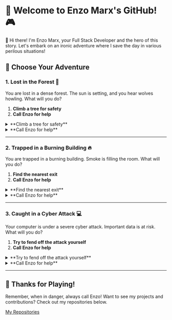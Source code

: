 # 👾 Welcome to Enzo Marx's GitHub! 🎮

👋 Hi there! I'm Enzo Marx, your Full Stack Developer and the hero of this story. Let's embark on an ironic adventure where I save the day in various perilous situations!

## 🚀 Choose Your Adventure

### 1. Lost in the Forest 🌲
You are lost in a dense forest. The sun is setting, and you hear wolves howling. What will you do?

1. **Climb a tree for safety**
2. **Call Enzo for help**

<details>
  <summary>**Climb a tree for safety**</summary>
  
  You climb a tree but realize it's infested with bees! The situation worsens.
  
  1. **Jump down and run**
  2. **Call Enzo for help**

  <details>
    <summary>**Jump down and run**</summary>
    
    You jump down and run, but trip over a root and hurt your ankle. The wolves are closing in.
    
    1. **Crawl to safety**
    2. **Call Enzo for help**
    
    <details>
      <summary>**Crawl to safety**</summary>
      
      You try to crawl to safety but realize it's hopeless. Just as you think all is lost...
      
      1. **Call Enzo for help**
      
      <details>
        <summary>**Call Enzo for help**</summary>
        
        You call Enzo, and he swiftly arrives with a drone, rescuing you from the forest. You're safe! 🌟
        
        [Start a new adventure](#1-lost-in-the-forest)
      </details>
    </details>
    
    <details>
      <summary>**Call Enzo for help**</summary>
      
      You call Enzo, and he swiftly arrives with a drone, rescuing you from the forest. You're safe! 🌟
      
      [Start a new adventure](#1-lost-in-the-forest)
    </details>
  </details>

  <details>
    <summary>**Call Enzo for help**</summary>
    
    You call Enzo, and he swiftly arrives with a drone, rescuing you from the forest. You're safe! 🌟
    
    [Start a new adventure](#1-lost-in-the-forest)
  </details>
</details>

<details>
  <summary>**Call Enzo for help**</summary>
  
  You call Enzo, and he swiftly arrives with a drone, rescuing you from the forest. You're safe! 🌟
  
  [Start a new adventure](#1-lost-in-the-forest)
</details>

---

### 2. Trapped in a Burning Building 🔥
You are trapped in a burning building. Smoke is filling the room. What will you do?

1. **Find the nearest exit**
2. **Call Enzo for help**

<details>
  <summary>**Find the nearest exit**</summary>
  
  You find the nearest exit, but it's blocked by flames. The situation is dire.
  
  1. **Try to put out the fire**
  2. **Call Enzo for help**

  <details>
    <summary>**Try to put out the fire**</summary>
    
    You try to put out the fire, but it's too strong. The smoke is overwhelming.
    
    1. **Call Enzo for help**
    
    <details>
      <summary>**Call Enzo for help**</summary>
      
      You call Enzo, and he arrives with a fire extinguisher and a safe exit plan. You escape unharmed! 🌟
      
      [Start a new adventure](#2-trapped-in-a-burning-building)
    </details>
  </details>

  <details>
    <summary>**Call Enzo for help**</summary>
    
    You call Enzo, and he arrives with a fire extinguisher and a safe exit plan. You escape unharmed! 🌟
    
    [Start a new adventure](#2-trapped-in-a-burning-building)
  </details>
</details>

<details>
  <summary>**Call Enzo for help**</summary>
  
  You call Enzo, and he arrives with a fire extinguisher and a safe exit plan. You escape unharmed! 🌟
  
  [Start a new adventure](#2-trapped-in-a-burning-building)
</details>

---

### 3. Caught in a Cyber Attack 💻
Your computer is under a severe cyber attack. Important data is at risk. What will you do?

1. **Try to fend off the attack yourself**
2. **Call Enzo for help**

<details>
  <summary>**Try to fend off the attack yourself**</summary>
  
  You attempt to fend off the attack but realize the hackers are too skilled.
  
  1. **Call Enzo for help**

  <details>
    <summary>**Call Enzo for help**</summary>
    
    You call Enzo, and he quickly restores your system, implementing strong security measures. Your data is safe! 🌟
    
    [Start a new adventure](#3-caught-in-a-cyber-attack)
  </details>
</details>

<details>
  <summary>**Call Enzo for help**</summary>
  
  You call Enzo, and he quickly restores your system, implementing strong security measures. Your data is safe! 🌟
  
  [Start a new adventure](#3-caught-in-a-cyber-attack)
</details>

---

## 🎉 Thanks for Playing!
Remember, when in danger, always call Enzo! Want to see my projects and contributions? Check out my repositories below.

[My Repositories](https://github.com/enzomarx?tab=repositories)
